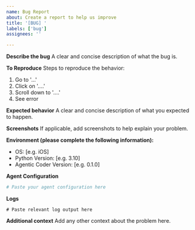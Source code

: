 ```yaml
---
name: Bug Report
about: Create a report to help us improve
title: '[BUG] '
labels: ['bug']
assignees: ''

---
```


**Describe the bug**
A clear and concise description of what the bug is.

**To Reproduce**
Steps to reproduce the behavior:
1. Go to '...'
2. Click on '....'
3. Scroll down to '....'
4. See error

**Expected behavior**
A clear and concise description of what you expected to happen.

**Screenshots**
If applicable, add screenshots to help explain your problem.

**Environment (please complete the following information):**
 - OS: [e.g. iOS]
 - Python Version: [e.g. 3.10]
 - Agentic Coder Version: [e.g. 0.1.0]

**Agent Configuration**
```yaml
# Paste your agent configuration here
```

**Logs**
```
# Paste relevant log output here
```

**Additional context**
Add any other context about the problem here.